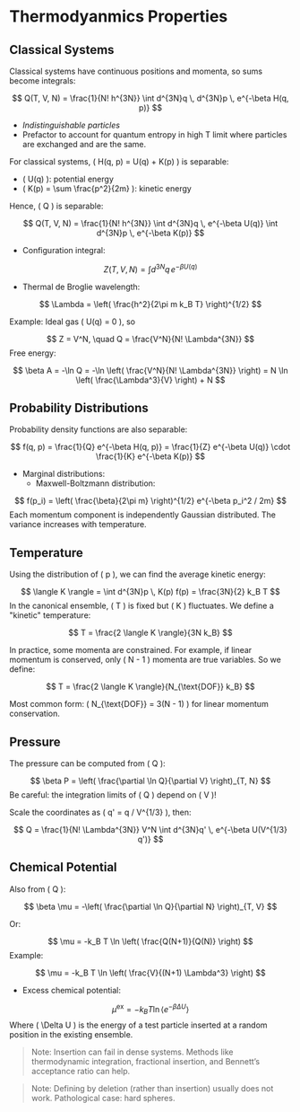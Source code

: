# Thermodyanmics Properties

## Classical Systems

Classical systems have continuous positions and momenta, so sums become integrals:

$$
Q(T, V, N) = \frac{1}{N! h^{3N}} \int d^{3N}q \, d^{3N}p \, e^{-\beta H(q, p)}
$$

- *Indistinguishable particles*
- Prefactor to account for quantum entropy in high T limit where particles are exchanged and are the same.

For classical systems, \( H(q, p) = U(q) + K(p) \) is separable:

- \( U(q) \): potential energy
- \( K(p) = \sum \frac{p^2}{2m} \): kinetic energy

Hence, \( Q \) is separable:

$$
Q(T, V, N) = \frac{1}{N! h^{3N}} \int d^{3N}q \, e^{-\beta U(q)} \int d^{3N}p \, e^{-\beta K(p)}
$$

- Configuration integral:

$$
Z(T, V, N) = \int d^{3N}q \, e^{-\beta U(q)}
$$

- Thermal de Broglie wavelength:

$$
\Lambda = \left( \frac{h^2}{2\pi m k_B T} \right)^{1/2}
$$

Example: Ideal gas \( U(q) = 0 \), so

$$
Z = V^N, \quad Q = \frac{V^N}{N! \Lambda^{3N}}
$$
Free energy:

$$
\beta A = -\ln Q = -\ln \left( \frac{V^N}{N! \Lambda^{3N}} \right) = N \ln \left( \frac{\Lambda^3}{V} \right) + N
$$

## Probability Distributions

Probability density functions are also separable:

$$
f(q, p) = \frac{1}{Q} e^{-\beta H(q, p)} = \frac{1}{Z} e^{-\beta U(q)} \cdot \frac{1}{K} e^{-\beta K(p)}
$$

- Marginal distributions:
  - Maxwell-Boltzmann distribution:

$$
f(p_i) = \left( \frac{\beta}{2\pi m} \right)^{1/2} e^{-\beta p_i^2 / 2m}
$$
Each momentum component is independently Gaussian distributed. The variance increases with temperature.

## Temperature

Using the distribution of \( p \), we can find the average kinetic energy:

$$
\langle K \rangle = \int d^{3N}p \, K(p) f(p) = \frac{3N}{2} k_B T
$$
In the canonical ensemble, \( T \) is fixed but \( K \) fluctuates. We define a "kinetic" temperature:

$$
T = \frac{2 \langle K \rangle}{3N k_B}
$$

In practice, some momenta are constrained. For example, if linear momentum is conserved, only \( N - 1 \) momenta are true variables. So we define:

$$
T = \frac{2 \langle K \rangle}{N_{\text{DOF}} k_B}
$$

Most common form: \( N_{\text{DOF}} = 3(N - 1) \) for linear momentum conservation.

## Pressure

The pressure can be computed from \( Q \):

$$
\beta P = \left( \frac{\partial \ln Q}{\partial V} \right)_{T, N}
$$
Be careful: the integration limits of \( Q \) depend on \( V \)!

Scale the coordinates as \( q' = q / V^{1/3} \), then:

$$
Q = \frac{1}{N! \Lambda^{3N}} V^N \int d^{3N}q' \, e^{-\beta U(V^{1/3} q')}
$$

## Chemical Potential

Also from \( Q \):

$$
\beta \mu = -\left( \frac{\partial \ln Q}{\partial N} \right)_{T, V}
$$

Or:

$$
\mu = -k_B T \ln \left( \frac{Q(N+1)}{Q(N)} \right)
$$
Example:

$$
\mu = -k_B T \ln \left( \frac{V}{(N+1) \Lambda^3} \right)
$$

- Excess chemical potential:

$$
\mu^{\text{ex}} = -k_B T \ln \left\langle e^{-\beta \Delta U} \right\rangle
$$
Where \( \Delta U \) is the energy of a test particle inserted at a random position in the existing ensemble.

> Note: Insertion can fail in dense systems. Methods like thermodynamic integration, fractional insertion, and Bennett’s acceptance ratio can help.

> Note: Defining by deletion (rather than insertion) usually does not work. Pathological case: hard spheres.
